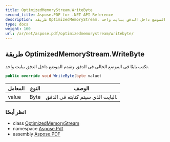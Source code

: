 ```yaml
---
title: OptimizedMemoryStream.WriteByte
second_title: Aspose.PDF for .NET API Reference
description: طريقة OptimizedMemoryStream. تكتب بايتًا في الموضع الحالي في الدفق وتقدم الموضع داخل الدفق ببايت واحد
type: docs
weight: 160
url: /ar/net/aspose.pdf/optimizedmemorystream/writebyte/
---
```

## طريقة OptimizedMemoryStream.WriteByte

تكتب بايتًا في الموضع الحالي في الدفق وتقدم الموضع داخل الدفق ببايت واحد.

```csharp
public override void WriteByte(byte value)
```

| المعامل | النوع | الوصف |
| --- | --- | --- |
| value | Byte | البايت الذي سيتم كتابته في الدفق. |

### انظر أيضًا

* class [OptimizedMemoryStream](../)
* namespace [Aspose.Pdf](../../../aspose.pdf/)
* assembly [Aspose.PDF](../../../)